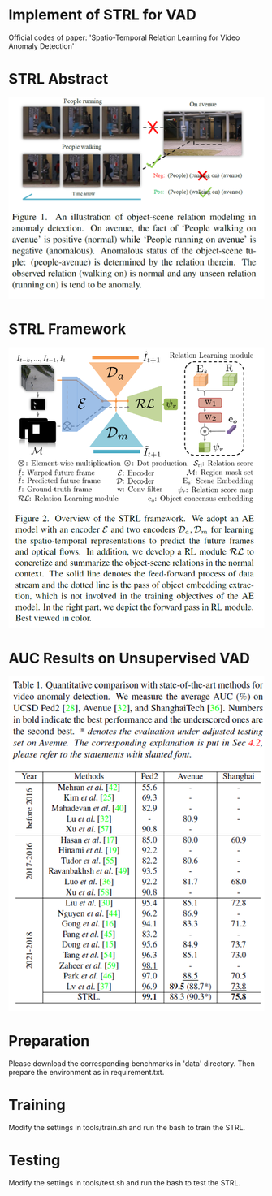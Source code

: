 # Implement of STRL for VAD 
Official codes of paper: 'Spatio-Temporal Relation Learning for Video Anomaly Detection'

# STRL Abstract
![image](./abstract.png)

# STRL Framework
![image](./framework.png)

# AUC Results on Unsupervised VAD
![image](./AUCs.png)

# Preparation 
Please download the corresponding benchmarks in 'data' directory. Then prepare the environment as in requirement.txt. 

# Training
Modify the settings in tools/train.sh and run the bash to train the STRL.

# Testing
Modify the settings in tools/test.sh and run the bash to test the STRL.
